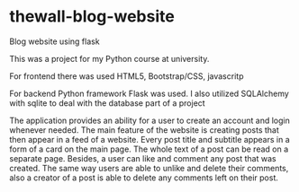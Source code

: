 # thewall-blog-website
Blog website using flask

This was a project for my Python course at university.

For frontend there was used HTML5, Bootstrap/CSS, javascritp

For backend Python framework Flask was used. I also utilized SQLAlchemy with sqlite to deal with the database part of a project

The application provides an ability for a user to create an account and login whenever needed. The main feature of the website is creating posts that then appear in a feed of a website. Every post title and subtitle appears in a form of a card on the main page. The whole text of a post can be read on a separate page. Besides, a user can like and comment any post that was created. The same way users are able to unlike and delete their comments, also a creator of a post is able to delete any comments left on their post.
